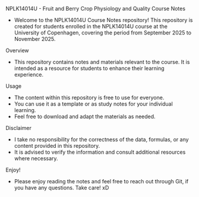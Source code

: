 NPLK14014U - Fruit and Berry Crop Physiology and Quality Course Notes 
- Welcome to the NPLK14014U Course Notes repository! 
This repository is created for students enrolled in the NPLK14014U course at the University of Copenhagen, covering the period from September 2025 to November 2025.

Overview 
- This repository contains notes and materials relevant to the course. It is intended as a resource for students to enhance their learning experience.

Usage 
- The content within this repository is free to use for everyone.
- You can use it as a template or as study notes for your individual learning.
- Feel free to download and adapt the materials as needed.

Disclaimer 
- I take no responsibility for the correctness of the data, formulas, or any content provided in this repository. 
- It is advised to verify the information and consult additional resources where necessary.

Enjoy! 
- Please enjoy reading the notes and feel free to reach out through Git, if you have any questions. Take care! xD
